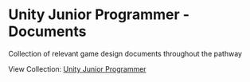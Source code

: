 # Unity Junior Programmer - Documents
Collection of relevant game design documents throughout the pathway

View Collection: <a href="https://github.com/jazersalazar/Unity-Junior-Programmer">Unity Junior Programmer</a>
